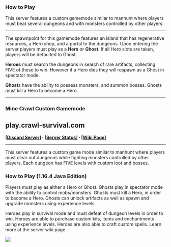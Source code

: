 
### How to Play

This server features a custom gamemode similar to manhunt where players must beat several dungeons and with monsters controlled by other players.

***

The spawnpoint for this gamemode features an island that has regenerative resources, a Hero shop, and a portal to the dungeons. Upon entering the server players must play as a **Hero** or **Ghost**. If all Hero slots are taken, players will be defaulted to Ghost.

**Heroes** must search the dungeons in search of rare artifacts, collecting FIVE of these to win. However if a Hero dies they will respawn as a Ghost in spectator mode.

**Ghost**s have the ability to possess monsters, and summon bosses. Ghosts must kill a Hero to become a Hero.









***

### Mine Crawl Custom Gamemode
## play.crawl-survival.com

**[[Discord Server](https://discord.gg/KmRTgvDh5N)] · [[Server Status](https://www.crawl-survival.com/wiki/#server-status)] · [[Wiki Page](https://www.crawl-survival.com/wiki)]**

***

This server features a custom game mode similar to manhunt where players must clear out dungeons while fighting monsters controlled by other players. Each dungeon has FIVE levels with custom loot and bosses.

### How to Play (1.16.4 Java Edition)
Players must play as either a Hero or Ghost. Ghosts play in spectator mode with the ability to control mobs/monsters. Ghosts must kill a Hero, in order to become a Hero. Ghosts can unlock artifacts as well as spawn and upgrade monsters using experience levels.

Heroes play in survival mode and must defeat of dungeon levels in order to win. Heroes are able to purchase custom kits, items and enchantments using experience levels. Heroes are also able to craft custom spells. Learn more at the server wiki page.

![](http://status.mclive.eu/Minecraft%201.16.3%20Java%20Edition/play.crawl-survival.com/25565/banner.png)

